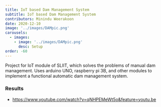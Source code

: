```yaml
---
title: IoT based Dam Management System
subtitle: IoT based Dam Management System
contributors: Minindu Weerakoon
date: 2020-12-10
image: '../images/DAMpic.png'
carousels: 
  - images: 
    - image: '../images/DAMpic.png'
      desc: Setup
order: -60
---
```


Project for IoT module of SLIIT, which solves the problems of manual dam management. Uses arduino UNO, raspberry pi 3B, and other modules to implement a functional automatic dam management system.

### Results

- https://www.youtube.com/watch?v=qNHPEMeWt5o&feature=youtu.be

